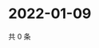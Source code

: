 # 2022-01-09

共 0 条

<!-- BEGIN WEIBO -->
<!-- 最后更新时间 Sun Jan 09 2022 17:15:08 GMT+0800 (China Standard Time) -->

<!-- END WEIBO -->
